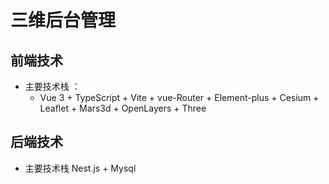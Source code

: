 # 三维后台管理

## 前端技术

- 主要技术栈 ：
  - Vue 3 + TypeScript + Vite + vue-Router + Element-plus + Cesium + Leaflet + Mars3d + OpenLayers + Three

## 后端技术

- 主要技术栈 Nest.js + Mysql
